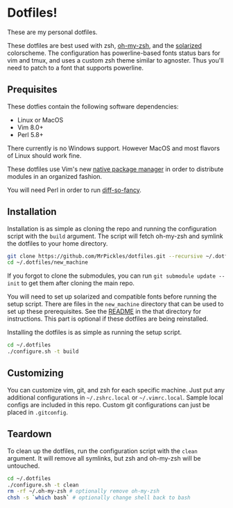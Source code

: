 # Dotfiles!

These are my personal dotfiles.

These dotfiles are best used with zsh,
[oh-my-zsh](https://github.com/robbyrussell/oh-my-zsh), and the
[solarized](http://ethanschoonover.com/solarized) colorscheme. The configuration
has powerline-based fonts status bars for vim and tmux, and uses a custom zsh
theme similar to agnoster. Thus you'll need to patch to a font that supports
powerline.

## Prequisites
These dotfies contain the following software dependencies:
* Linux or MacOS
* Vim 8.0+
* Perl 5.8+

There currently is no Windows support. However MacOS and most flavors of Linux
should work fine.

These dotfiles use Vim's new
[native package manager](https://github.com/vim/vim/blob/753289f9bf71c0528f00d803a39d017184640e9d/runtime/doc/version8.txt)
in order to distribute modules in an organized fashion.

You will need Perl in order to run
[diff-so-fancy](https://github.com/so-fancy/diff-so-fancy).

## Installation
Installation is as simple as cloning the repo and running the configuration
script with the `build` argument. The script will fetch oh-my-zsh and symlink
the dotfiles to your home directory.

```bash
git clone https://github.com/MrPickles/dotfiles.git --recursive ~/.dotfiles
cd ~/.dotfiles/new_machine
```

If you forgot to clone the submodules, you can run `git submodule update --init`
to get them after cloning the main repo.

You will need to set up solarized and compatible fonts before running the setup
script. There are files in the `new_machine` directory that can be used to set
up these prerequisites. See the [README](new_machine/README.md) in the that
directory for instructions. This part is optional if these dotfiles are being
reinstalled.

Installing the dotfiles is as simple as running the setup script.

```bash
cd ~/.dotfiles
./configure.sh -t build
```

## Customizing
You can customize vim, git, and zsh for each specific machine. Just put any
additional configurations in `~/.zshrc.local` or `~/.vimrc.local`. Sample local
configs are included in this repo. Custom git configurations can just be placed
in `.gitconfig`.

## Teardown
To clean up the dotfiles, run the configuration script with the `clean`
argument. It will remove all symlinks, but zsh and oh-my-zsh will be untouched.

```bash
cd ~/.dotfiles
./configure.sh -t clean
rm -rf ~/.oh-my-zsh # optionally remove oh-my-zsh
chsh -s `which bash` # optionally change shell back to bash
```

